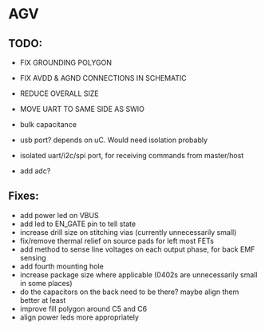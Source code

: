 # AGV

## TODO:
- FIX GROUNDING POLYGON
- FIX AVDD & AGND CONNECTIONS IN SCHEMATIC
- REDUCE OVERALL SIZE
- MOVE UART TO SAME SIDE AS SWIO
- bulk capacitance

- usb port? depends on uC. Would need isolation probably
- isolated uart/i2c/spi port, for receiving commands from master/host
- add adc?

## Fixes:
- add power led on VBUS
- add led to EN_GATE pin to tell state
- increase drill size on stitching vias (currently unnecessarily small)
- fix/remove thermal relief on source pads for left most FETs
- add method to sense line voltages on each output phase, for back EMF sensing
- add fourth mounting hole
- increase package size where applicable (0402s are unnecessarily small in some places)
- do the capacitors on the back need to be there? maybe align them better at least
- improve fill polygon around C5 and C6
- align power leds more appropriately
